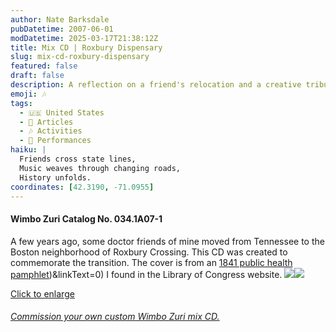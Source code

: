 ```yaml
---
author: Nate Barksdale
pubDatetime: 2007-06-01
modDatetime: 2025-03-17T21:38:12Z
title: Mix CD | Roxbury Dispensary
slug: mix-cd-roxbury-dispensary
featured: false
draft: false
description: A reflection on a friend's relocation and a creative tribute through music.
emoji: 🎶
tags:
  - 🇺🇸 United States
  - 📖 Articles
  - 🎶 Activities
  - 🎤 Performances
haiku: |
  Friends cross state lines,  
  Music weaves through changing roads,  
  History unfolds.
coordinates: [42.3190, -71.0955]
---
```


#### Wimbo Zuri Catalog No. 034.1A07-1

A few years ago, some doctor friends of mine moved from Tennessee to the Boston neighborhood of Roxbury Crossing. This CD was created to commemorate the transition. The cover is from an [1841 public health pamphlet](https://www.google.com/search?q=%221841%20public%20health%20pamphlet%22%20memory.loc.gov)\)&linkText=0) I found in the Library of Congress website. [![](@assets/images/roxbury_260.jpg)](@assets/images/roxbury_530.jpg)[![](@assets/images/roxbury2_260.jpg)](@assets/images/roxbury2_530.jpg)

[Click to enlarge](@assets/images/roxbury_530.jpg)

###### [Commission your own custom Wimbo Zuri mix CD.](https://www.natebarksdale.com/?p=342)
